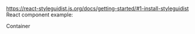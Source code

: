 https://react-styleguidist.js.org/docs/getting-started/#1-install-styleguidist React component example:

<div>Container</div> 